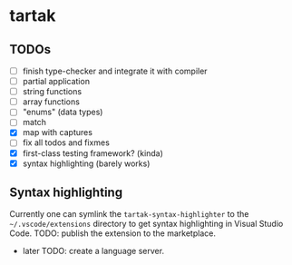 # tartak

## TODOs

- [ ] finish type-checker and integrate it with compiler
- [ ] partial application
- [ ] string functions
- [ ] array functions
- [ ] "enums" (data types)
- [ ] match
- [x] map with captures
- [ ] fix all todos and fixmes
- [x] first-class testing framework? (kinda)
- [x] syntax highlighting (barely works)

## Syntax highlighting

Currently one can symlink the `tartak-syntax-highlighter` to the `~/.vscode/extensions` directory to get syntax highlighting in Visual Studio Code.
TODO: publish the extension to the marketplace.

- later TODO: create a language server.
